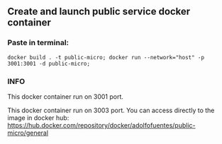 ## Create and launch public service docker container

### Paste in terminal:

`docker build . -t public-micro; docker run --network="host" -p 3001:3001 -d public-micro;`

### INFO

This docker container run on 3001 port.

This docker container run on 3003 port.
You can access directly to the image in docker hub:
https://hub.docker.com/repository/docker/adolfofuentes/public-micro/general
